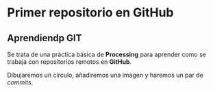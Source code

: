 
# Primer repositorio en GitHub
## Aprendiendp GIT

Se trata de una práctica básica de **Processing** para aprender como se trabaja con repositorios remotos en **GitHub**.  

Dibujaremos un círculo, añadiremos una imagen y haremos un par de *commits*.